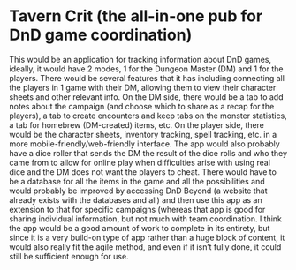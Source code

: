 # Tavern Crit (the all-in-one pub for DnD game coordination)
  This would be an application for tracking information about DnD games, ideally, it would have 2 modes, 1 for the Dungeon Master (DM) and 1 for the players. There would be several features that it has including connecting all the players in 1 game with their DM, allowing them to view their character sheets and other relevant info.
  On the DM side, there would be a tab to add notes about the campaign (and choose which to share as a recap for the players), a tab to create encounters and keep tabs on the monster statistics, a tab for homebrew (DM-created) items, etc.
  On the player side, there would be the character sheets, inventory tracking, spell tracking, etc. in a more mobile-friendly/web-friendly interface. The app would also probably have a dice roller that sends the DM the result of the dice rolls and who they came from to allow for online play when difficulties arise with using real dice and the DM does not want the players to cheat.
	There would have to be a database for all the items in the game and all the possibilities and would probably be improved by accessing DnD Beyond (a website that already exists with the databases and all) and then use this app as an extension to that for specific campaigns (whereas that app is good for sharing individual information, but not much with team coordination.
	I think the app would be a good amount of work to complete in its entirety, but since it is a very build-on type of app rather than a huge block of content, it would also really fit the agile method, and even if it isn’t fully done, it could still be sufficient enough for use.

